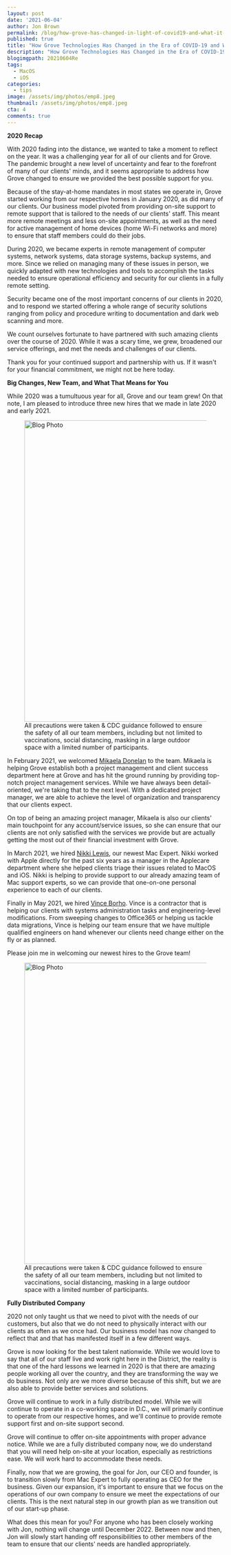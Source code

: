```yaml
---
layout: post
date: '2021-06-04'
author: Jon Brown
permalink: /blog/how-grove-has-changed-in-light-of-covid19-and-what-it-means-for-you/
published: true
title: "How Grove Technologies Has Changed in the Era of COVID-19 and What It Means for You"
description: "How Grove Technologies Has Changed in the Era of COVID-19 and What It Means for You"
blogimgpath: 20210604Re
tags:
  - MacOS
  - iOS
categories:
  - tips
image: /assets/img/photos/emp8.jpeg
thumbnail: /assets/img/photos/emp8.jpeg
cta: 4
comments: true
---
```

**2020 Recap**

With 2020 fading into the distance, we wanted to take a moment to
reflect on the year. It was a challenging year for all of our clients
and for Grove. The pandemic brought a new level of uncertainty and fear
to the forefront of many of our clients' minds, and it seems appropriate
to address how Grove changed to ensure we provided the best possible
support for you.

Because of the stay-at-home mandates in most states we operate in, Grove
started working from our respective homes in January 2020, as did many
of our clients. Our business model pivoted from providing on-site
support to remote support that is tailored to the needs of our clients'
staff. This meant more remote meetings and less on-site appointments, as
well as the need for active management of home devices (home Wi-Fi
networks and more) to ensure that staff members could do their jobs.

During 2020, we became experts in remote management of computer systems,
network systems, data storage systems, backup systems, and more. Since
we relied on managing many of these issues in person, we quickly adapted
with new technologies and tools to accomplish the tasks needed to ensure
operational efficiency and security for our clients in a fully remote
setting.

Security became one of the most important concerns of our clients in
2020, and to respond we started offering a whole range of security
solutions ranging from policy and procedure writing to documentation and
dark web scanning and more.

We count ourselves fortunate to have partnered with such amazing clients
over the course of 2020. While it was a scary time, we grew, broadened
our service offerings, and met the needs and challenges of our clients.

Thank you for your continued support and partnership with us. If it
wasn't for your financial commitment, we might not be here today.

**Big Changes, New Team, and What That Means for You**

While 2020 was a tumultuous year for all, Grove and our team grew! On
that note, I am pleased to introduce three new hires that we made in
late 2020 and early 2021.

<figure class="figure">
  <img alt="Blog Photo" src="{{ site.site_cdn }}/assets/img/photos/emp4.png" class="img-fluid figure-img rounded m-2" width="700" />
  <figcaption class="figure-caption">All precautions were taken & CDC guidance followed to ensure the safety of all our team members, including but not limited to vaccinations, social distancing, masking in a large outdoor space with a limited number of participants.</figcaption>
</figure>

In February 2021, we welcomed [Mikaela
Donelan](mailto:mikaela@grovetech.co) to the team. Mikaela is
helping Grove establish both a project management and client success
department here at Grove and has hit the ground running by providing
top-notch project management services. While we have always been
detail-oriented, we're taking that to the next level. With a dedicated
project manager, we are able to achieve the level of organization and
transparency that our clients expect.

On top of being an amazing project manager, Mikaela is also our clients'
main touchpoint for any account/service issues, so she can ensure that
our clients are not only satisfied with the services we provide but are
actually getting the most out of their financial investment with Grove.

In March 2021, we hired [Nikki Lewis](mailto:nikki@grovetech.co), our newest Mac Expert. Nikki worked
with Apple directly for the past six years as a manager in the Applecare
department where she helped clients triage their issues related to MacOS
and iOS. Nikki is helping to provide support to our already amazing team
of Mac support experts, so we can provide that one-on-one personal
experience to each of our clients.

Finally in May 2021, we hired [Vince
Borho](mailto:vince@grovetech.co). Vince is a contractor that is
helping our clients with systems administration tasks and
engineering-level modifications. From sweeping changes to Office365 or
helping us tackle data migrations, Vince is helping our team ensure that
we have multiple qualified engineers on hand whenever our clients need
change either on the fly or as planned.

Please join me in welcoming our newest hires to the Grove team!

<figure class="figure">
  <img alt="Blog Photo" src="{{ site.site_cdn }}/assets/img/photos/emp2.png" class="img-fluid figure-img rounded m-2" width="700" />
  <figcaption class="figure-caption">All precautions were taken & CDC guidance followed to ensure the safety of all our team members, including but not limited to vaccinations, social distancing, masking in a large outdoor space with a limited number of participants.</figcaption>
</figure>


**Fully Distributed Company**

2020 not only taught us that we need to pivot with the needs of our
customers, but also that we do not need to physically interact with our
clients as often as we once had. Our business model has now changed to
reflect that and that has manifested itself in a few different ways.

Grove is now looking for the best talent nationwide. While we would love
to say that all of our staff live and work right here in the District,
the reality is that one of the hard lessons we learned in 2020 is that
there are amazing people working all over the country, and they are
transforming the way we do business. Not only are we more diverse
because of this shift, but we are also able to provide better services
and solutions.

Grove will continue to work in a fully distributed model. While we will
continue to operate in a co-working space in D.C., we will primarily
continue to operate from our respective homes, and we'll continue to
provide remote support first and on-site support second.

Grove will continue to offer on-site appointments with proper advance
notice. While we are a fully distributed company now, we do understand
that you will need help on-site at your location, especially as
restrictions ease. We will work hard to accommodate these needs.

Finally, now that we are growing, the goal for Jon, our CEO and founder,
is to transition slowly from Mac Expert to fully operating as CEO for
the business. Given our expansion, it's important to ensure that we
focus on the operations of our own company to ensure we meet the
expectations of our clients. This is the next natural step in our growth
plan as we transition out of our start-up phase.

What does this mean for you? For anyone who has been closely working
with Jon, nothing will change until December 2022. Between now and then,
Jon will slowly start handing off responsibilities to other members of
the team to ensure that our clients' needs are handled appropriately.
